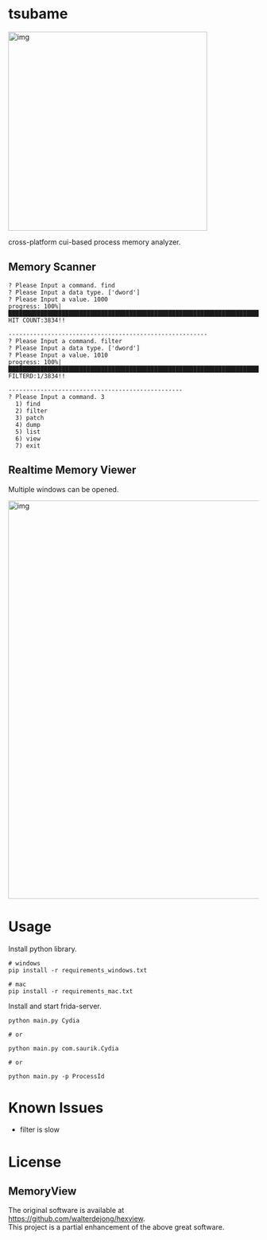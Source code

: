 # tsubame

<img width="400" alt="img" src="https://user-images.githubusercontent.com/96031346/214802113-4b7d62b6-2ac5-4e4b-a922-f45c529b81ab.png">

cross-platform cui-based process memory analyzer.

## Memory Scanner
```
? Please Input a command. find
? Please Input a data type. ['dword']
? Please Input a value. 1000
progress: 100%|█████████████████████████████████████████████████████████████████████████████████████████████|
HIT COUNT:3834!!

--------------------------------------------------------
? Please Input a command. filter
? Please Input a data type. ['dword']
? Please Input a value. 1010
progress: 100%|█████████████████████████████████████████████████████████████████████████████████████████████|
FILTERD:1/3834!!

-------------------------------------------------
? Please Input a command. 3
  1) find
  2) filter
  3) patch
  4) dump
  5) list
  6) view
  7) exit
```

## Realtime Memory Viewer

Multiple windows can be opened.

<img width="800" alt="img" src="https://user-images.githubusercontent.com/96031346/214028706-c327a2ea-e02e-4727-9d9b-a93a09b7d1e5.png">

# Usage

Install python library.

```
# windows
pip install -r requirements_windows.txt

# mac
pip install -r requirements_mac.txt
```



Install and start frida-server.   

```
python main.py Cydia

# or

python main.py com.saurik.Cydia

# or

python main.py -p ProcessId
```

# Known Issues
- filter is slow

# License

## MemoryView

The original software is available at  
https://github.com/walterdejong/hexview.    
This project is a partial enhancement of the above great software.  
